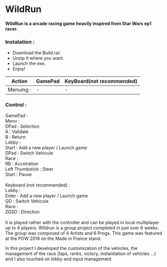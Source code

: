 # WildRun

#### WildRun is a arcade racing game heavily inspired from Star Wars ep1 racer. 

### Instalation :
* Download the Build.rar.
* Unzip it where you want.
* Launch the exe.
* Enjoy!

Action | GamePad | KeyBoard(not recommended)
-------|---------|---------------------------
Menuing : | -|-

### Control :
GamePad :</br>
  Menu :</br>
    DPad : Selection</br>
    A : Validate</br>
    B : Return</br>
  Lobby :</br>
    Start : Add a new player / Launch game</br>
    DPad : Switch Vehicule</br>
  Race : </br>
    RB : Accelration</br>
    Left Thumbstick : Steer</br>
    Start : Pause</br>
    </br>
Keyboard (not recommended) :</br>
  Lobby :</br>
    Enter : Add a new player / Launch game</br>
    QD : Switch Vehicule</br>
   Race :</br>
    ZQSD : Direction</br>
</br>
It is played rather with the controller and can be played in local multiplayer up to 4 players.
Wildrun is a group project completed in just over 6 weeks.
The group was composed of 4 Artists and 6 Progs.
This game was featured at the PGW 2019 on the Made in France stand.

In this project I developed the customization of the vehicles, the management of the race (laps, ranks, victory, 
instantiation of vehicles ...) and I also touched on lobby and input management.
